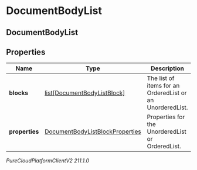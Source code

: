 # DocumentBodyList

## DocumentBodyList

## Properties

|Name | Type | Description | Notes|
|------------ | ------------- | ------------- | -------------|
| **blocks** | [list[DocumentBodyListBlock]](DocumentBodyListBlock) | The list of items for an OrderedList or an UnorderedList. | |
| **properties** | [DocumentBodyListBlockProperties](DocumentBodyListBlockProperties) | Properties for the UnorderedList or OrderedList. | [optional] |



_PureCloudPlatformClientV2 211.1.0_

